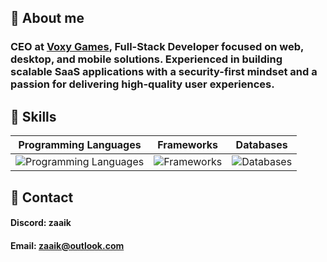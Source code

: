 ## 👋 About me
### CEO at [Voxy Games](https://voxygames.com), Full-Stack Developer focused on web, desktop, and mobile solutions. Experienced in building scalable SaaS applications with a security-first mindset and a passion for delivering high-quality user experiences.


## 🧰 Skills
| Programming Languages                                                                                   | Frameworks                                                                                       | Databases                                                                            |
|---------------------------------------------------------------------------------------------------------|--------------------------------------------------------------------------------------------------|--------------------------------------------------------------------------------------|
| ![Programming Languages](https://skillicons.dev/icons?i=js,ts,dart,rust,php,cs,cpp,python&perline=5)                | ![Frameworks](https://skillicons.dev/icons?i=nodejs,nextjs,electron,flutter,tauri,laravel,dotnet&perline=5) | ![Databases](https://skillicons.dev/icons?i=mongodb,postgres,mysql,mariadb&perline=5) |


## 📧 Contact
#### Discord: zaaik
#### Email: zaaik@outlook.com
